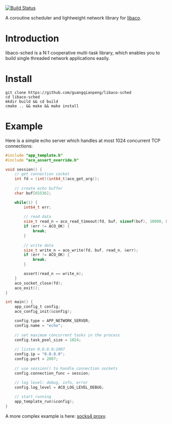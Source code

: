 [![Build Status](https://travis-ci.com/guangqianpeng/libaco-sched.svg?token=5Qb7a23qwthf2XSMwmia&branch=master)](https://travis-ci.com/guangqianpeng/libaco-sched)

A coroutine scheduler and lightweight network library for [libaco](https://github.com/hnes/libaco).

# Introduction

libaco-sched is a N:1 cooperative multi-task library, which enables you to build single threaded network applications easily.

# Install

```shell
git clone https://github.com/guangqianpeng/libaco-sched
cd libaco-sched
mkdir build && cd build
cmake .. && make && make install
```

# Example

Here is a simple echo server which handles at most 1024 concurrent TCP connections:

```c
#include "app_template.h"
#include "aco_assert_override.h"

void session() {
    // get connection socket
    int fd = (int)(int64_t)aco_get_arg();
    
    // create echo buffer
    char buf[65536];

    while(1) {
        int64_t err;
		
        // read data
        size_t read_n = aco_read_timeout(fd, buf, sizeof(buf), 10000, &err);
        if (err != ACO_OK) {
            break;
        }
		
        // write data
        size_t write_n = aco_write(fd, buf, read_n, &err);
        if (err != ACO_OK) {
            break;
        }

        assert(read_n == write_n);
    }
    aco_socket_close(fd);
    aco_exit();
}

int main() {
    app_config_t config;
    aco_config_init(&config);

    config.type = APP_NETWORK_SERVER;
    config.name = "echo";
    
    // set maximum concurrent tasks in the process
    config.task_pool_size = 1024;
    
    // listen 0.0.0.0:2007
    config.ip = "0.0.0.0";
    config.port = 2007;
    
    // use session() to handle connection sockets
    config.connection_func = session;
    
    // log level: debug, info, error
    config.log_level = ACO_LOG_LEVEL_DEBUG;

    // start running
    app_template_run(&config);
}
```

A more complex example is here: [socks4 proxy](<https://github.com/guangqianpeng/libaco-sched/blob/master/examples/socks4.c>).